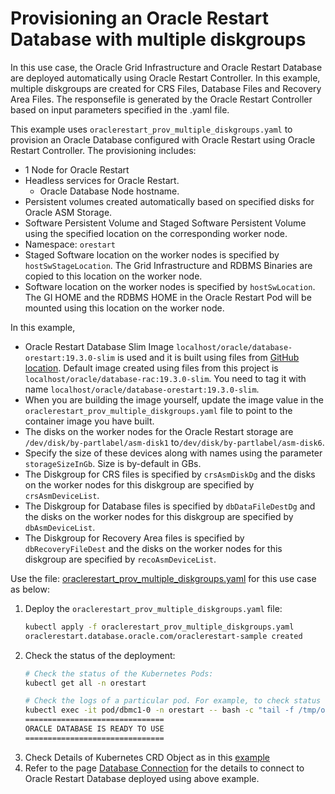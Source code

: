 # Provisioning an Oracle Restart Database with multiple diskgroups

In this use case, the Oracle Grid Infrastructure and Oracle Restart Database are deployed automatically using Oracle Restart Controller. In this example, multiple diskgroups are created for CRS Files, Database Files and Recovery Area Files. The responsefile is generated by the Oracle Restart Controller based on input parameters specified in the .yaml file.

This example uses `oraclerestart_prov_multiple_diskgroups.yaml` to provision an Oracle Database configured with Oracle Restart using Oracle Restart Controller. The provisioning includes:

* 1 Node for Oracle Restart
* Headless services for Oracle Restart.
  * Oracle Database Node hostname.
* Persistent volumes created automatically based on specified disks for Oracle ASM Storage.
* Software Persistent Volume and Staged Software Persistent Volume using the specified location on the corresponding worker node.
* Namespace: `orestart`
* Staged Software location on the worker nodes is specified by `hostSwStageLocation`. The Grid Infrastructure and RDBMS Binaries are copied to this location on the worker node.
* Software location on the worker nodes is specified by `hostSwLocation`. The GI HOME and the RDBMS HOME in the Oracle Restart Pod will be mounted using this location on the worker node.


In this example, 
  * Oracle Restart Database Slim Image `localhost/oracle/database-orestart:19.3.0-slim` is used and it is built using files from [GitHub location](https://github.com/oracle/docker-images/tree/main/OracleDatabase/RAC/OracleRealApplicationClusters#building-oracle-rac-database-container-slim-image). Default image created using files from this project is `localhost/oracle/database-rac:19.3.0-slim`. You need to tag it with name `localhost/oracle/database-orestart:19.3.0-slim`. 
  * When you are building the image yourself, update the image value in the `oraclerestart_prov_multiple_diskgroups.yaml` file to point to the container image you have built. 
  * The disks on the worker nodes for the Oracle Restart storage are `/dev/disk/by-partlabel/asm-disk1` to`/dev/disk/by-partlabel/asm-disk6`. 
  * Specify the size of these devices along with names using the parameter `storageSizeInGb`. Size is by-default in GBs. 
  * The Diskgroup for CRS files is specified by `crsAsmDiskDg` and the disks on the worker nodes for this diskgroup are specified by `crsAsmDeviceList`. 
  * The Diskgroup for Database files is specified by `dbDataFileDestDg` and the disks on the worker nodes for this diskgroup are specified by `dbAsmDeviceList`. 
  * The Diskgroup for Recovery Area files is specified by `dbRecoveryFileDest` and the disks on the worker nodes for this diskgroup are specified by `recoAsmDeviceList`. 

  
Use the file: [oraclerestart_prov_multiple_diskgroups.yaml](./oraclerestart_prov_multiple_diskgroups.yaml) for this use case as below:

1. Deploy the `oraclerestart_prov_multiple_diskgroups.yaml` file:
    ```sh
    kubectl apply -f oraclerestart_prov_multiple_diskgroups.yaml
    oraclerestart.database.oracle.com/oraclerestart-sample created
    ```
2. Check the status of the deployment:
    ```sh
    # Check the status of the Kubernetes Pods:    
    kubectl get all -n orestart

    # Check the logs of a particular pod. For example, to check status of pod "dbmc1-0":    
    kubectl exec -it pod/dbmc1-0 -n orestart -- bash -c "tail -f /tmp/orod/oracle_db_setup.log"
    ===============================
    ORACLE DATABASE IS READY TO USE
    ===============================
    ```
3. Check Details of Kubernetes CRD Object as in this [example](./oraclerestart_prov_multiple_diskgroups.txt)
4. Refer to the page [Database Connection](./database_connection.md) for the details to connect to Oracle Restart Database deployed using above example.
